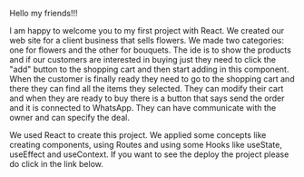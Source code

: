 Hello my friends!!!

I am happy to welcome you to my first project with React. We created our web site for a client business that sells flowers. We made two categories: one for flowers and the other for bouquets. The ide  is to show the products and if our customers are interested in buying just they need to click the "add" button to the shopping cart and then start adding in this component. When the customer is finally ready they need to go to the shopping cart and there they can find all the items they selected. They can modify their cart and when they are ready to buy there is a button that says send the order and it is connected to WhatsApp. They can have communicate with the owner and can specify the deal. 

We used React to create this project. We applied some concepts like creating components, using Routes and using some Hooks like useState, useEffect and useContext. If you want to see the deploy the project please do click in the link below.